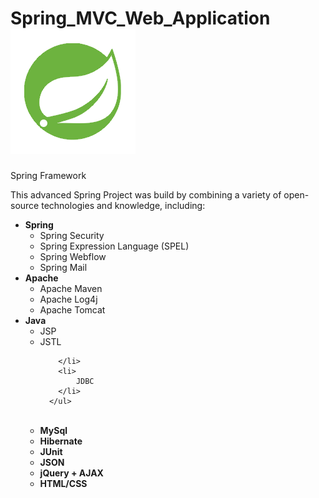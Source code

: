 # Spring_MVC_Web_Application <img src="/spring.png">
Spring Framework


This advanced Spring Project was build by combining a variety of open-source technologies and knowledge, including:

<ul>
  <li>
      <b>Spring</b>
      <ul>
        <li>
            Spring Security 
        </li>
        <li>
            Spring Expression Language (SPEL)
        </li>
        <li>
            Spring Webflow
        </li>
        <li>
            Spring Mail
        </li>
      </ul>
  </li>
  <li>
      <b>Apache</b>
      <ul>
        <li>
            Apache Maven 
        </li>
        <li>
            Apache Log4j
        </li>
        <li>
            Apache Tomcat
        </li>
      </ul>
  </li>
  <li>
      <b>Java</b>
      <ul>
        <li>
            JSP 
        </li>
        <li>
            JSTL
            
        </li>
        <li>
            JDBC
        </li>
      </ul>
  </li>
  <br>
  <li>
     <b>MySql</b>
  </li>
  <li>
     <b>Hibernate</b>
  </li>
  <li>   
     <b>JUnit</b>
  </li>
  <li>
     <b>JSON </b>
  </li>
  <li>
    <b>jQuery + AJAX</b>
  </li>
  <li>
    <b>HTML/CSS</b>
  </li>
      
</ul>
</b>
